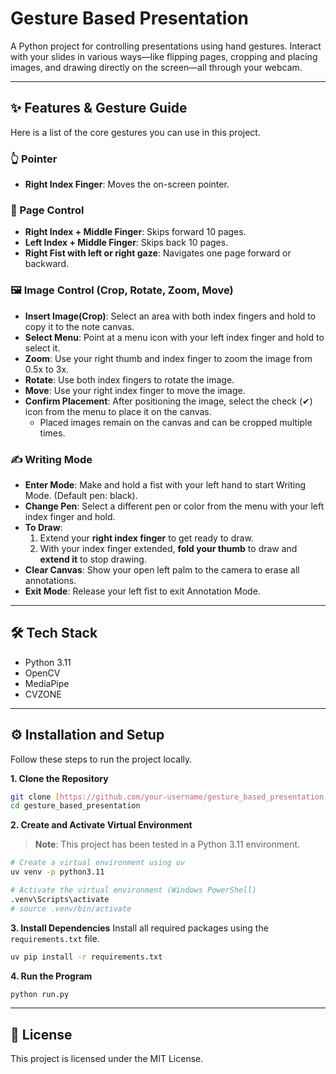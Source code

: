 # Gesture Based Presentation

A Python project for controlling presentations using hand gestures. Interact with your slides in various ways—like flipping pages, cropping and placing images, and drawing directly on the screen—all through your webcam.

---

## ✨ Features & Gesture Guide

Here is a list of the core gestures you can use in this project.

### 👆 Pointer
-   **Right Index Finger**: Moves the on-screen pointer.

### 📄 Page Control
-   **Right Index + Middle Finger**: Skips forward 10 pages.
-   **Left Index + Middle Finger**: Skips back 10 pages.
-   **Right Fist with left or right gaze**: Navigates one page forward or backward.

### 🖼️ Image Control (Crop, Rotate, Zoom, Move)
-   **Insert Image(Crop)**: Select an area with both index fingers and hold to copy it to the note canvas.
-   **Select Menu**: Point at a menu icon with your left index finger and hold to select it.
-   **Zoom**: Use your right thumb and index finger to zoom the image from 0.5x to 3x.
-   **Rotate**: Use both index fingers to rotate the image.
-   **Move**: Use your right index finger to move the image.
-   **Confirm Placement**: After positioning the image, select the check (✔) icon from the menu to place it on the canvas.
    -   Placed images remain on the canvas and can be cropped multiple times.

### ✍️ Writing Mode
-   **Enter Mode**: Make and hold a fist with your left hand to start Writing Mode. (Default pen: black).
-   **Change Pen**: Select a different pen or color from the menu with your left index finger and hold.
-   **To Draw**:
    1.  Extend your **right index finger** to get ready to draw.
    2.  With your index finger extended, **fold your thumb** to draw and **extend it** to stop drawing.
-   **Clear Canvas**: Show your open left palm to the camera to erase all annotations.
-   **Exit Mode**: Release your left fist to exit Annotation Mode.

---

## 🛠️ Tech Stack

-   Python 3.11
-   OpenCV
-   MediaPipe
-   CVZONE

---

## ⚙️ Installation and Setup

Follow these steps to run the project locally.

**1. Clone the Repository**
```bash
git clone [https://github.com/your-username/gesture_based_presentation.git](https://github.com/your-username/gesture_based_presentation.git)
cd gesture_based_presentation
```

**2. Create and Activate Virtual Environment**
> **Note**: This project has been tested in a Python 3.11 environment.

```bash
# Create a virtual environment using uv
uv venv -p python3.11

# Activate the virtual environment (Windows PowerShell)
.venv\Scripts\activate
# source .venv/bin/activate
```

**3. Install Dependencies**
Install all required packages using the `requirements.txt` file.
```bash
uv pip install -r requirements.txt
```

**4. Run the Program**
```bash
python run.py
```
---

## 📄 License

This project is licensed under the MIT License.
